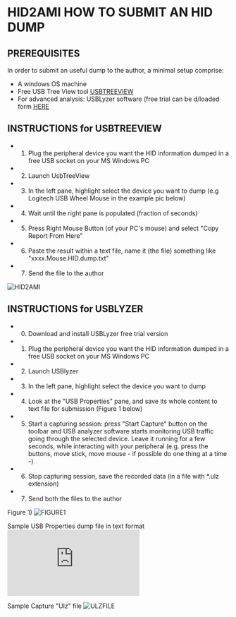 
# **HID2AMI HOW TO SUBMIT AN HID DUMP** 


## **PREREQUISITES**

In order to submit an useful dump to the author, a minimal setup comprise:

 - A windows OS machine
 - Free USB Tree View tool [USBTREEVIEW](https://www.uwe-sieber.de/usbtreeview_e.html#download)
 - For advanced analysis: USBLyzer software (free trial can be d/loaded form [HERE](http://www.usblyzer.com/download.htm)

## **INSTRUCTIONS for USBTREEVIEW**

 - 1) Plug the peripheral device you want the HID information dumped in a free USB socket on your MS Windows PC
 - 2) Launch UsbTreeView
 - 3) In the left pane, highlight select the device you want to dump (e.g Logitech USB Wheel Mouse in the example pic below)
 - 4) Wait until the right pane is populated (fraction of seconds)
 - 5) Press Right Mouse Button (of your PC's mouse) and select "Copy Report From Here"
 - 6) Paste the result within a text file, name it (the file) something like "xxxx.Mouse.HID.dump.txt"
 - 7) Send the file to the author
 
 
 ![HID2AMI](https://github.com/EmberHeavyIndustries/HID2AMI/blob/master/Pics/DumpHID.jpg)


## **INSTRUCTIONS for USBLYZER**

 - 0) Download and install USBLyzer free trial version
 - 1) Plug the peripheral device you want the HID information dumped in a free USB socket on your MS Windows PC
 - 2) Launch USBlyzer
 - 3) In the left pane, highlight select the device you want to dump 
 - 4) Look at the "USB Properties" pane, and save its whole content to text file for submission (Figure 1 below)
 - 5) Start a capturing session:  press "Start Capture" button on the toolbar and USB analyzer software starts monitoring USB traffic going through the selected device. Leave it running for a few seconds, while interacting with your peripheral (e.g. press the buttons, move stick, move mouse - if possible do one thing at a time -)
 - 6) Stop capturing session, save the recorded data (in a file with *.ulz extension) 
 - 7) Send both the files to the author
 
 Figure 1)
 ![FIGURE1](http://www.usblyzer.com/img/tour/usb-properties-panel-bg.png)
 
 Sample USB Properties dump file in text format
![USBPROP](https://github.com/EmberHeavyIndustries/HID2AMI/blob/master/Docs/Microsoft%20IntelliMouse.%20Optical%20-%20HID.txt)

Sample Capture "Ulz" file
![ULZFILE](https://github.com/EmberHeavyIndustries/HID2AMI/blob/master/Docs/Microsoft%20IntelliMouse.%20Optical.ulz)

 
